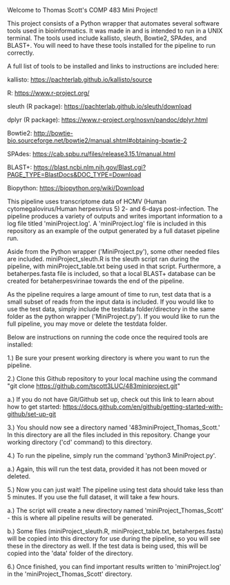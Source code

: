 Welcome to Thomas Scott's COMP 483 Mini Project!

This project consists of a Python wrapper that automates several software tools used in bioinformatics.
It was made in and is intended to run in a UNIX terminal.
The tools used include kallisto, sleuth, Bowtie2, SPAdes, and BLAST+.
You will need to have these tools installed for the pipeline to run correctly.

A full list of tools to be installed and links to instructions are included here:

kallisto: https://pachterlab.github.io/kallisto/source

R: https://www.r-project.org/

sleuth (R package): https://pachterlab.github.io/sleuth/download

dplyr (R package): https://www.r-project.org/nosvn/pandoc/dplyr.html

Bowtie2: http://bowtie-bio.sourceforge.net/bowtie2/manual.shtml#obtaining-bowtie-2

SPAdes: https://cab.spbu.ru/files/release3.15.1/manual.html

BLAST+: https://blast.ncbi.nlm.nih.gov/Blast.cgi?PAGE_TYPE=BlastDocs&DOC_TYPE=Download

Biopython: https://biopython.org/wiki/Download


This pipeline uses transcriptome data of HCMV (Human cytomegalovirus/Human herpesvirus 5) 2- and 6-days post-infection.
The pipeline produces a variety of outputs and writes important information to a log file titled 'miniProject.log'.
A 'miniProject.log' file is included in this repository as an example of the output generated by a full dataset pipeline run.

Aside from the Python wrapper ('MiniProject.py'), some other needed files are included.
miniProject_sleuth.R is the sleuth script ran during the pipeline, with miniProject_table.txt being used in that script.
Furthermore, a betaherpes.fasta file is included, so that a local BLAST+ database can be created for betaherpesvirinae towards the end of the pipeline.

As the pipeline requires a large amount of time to run, test data that is a small subset of reads from the input data is included.
If you would like to use the test data, simply include the testdata folder/directory in the same folder as the python wrapper ('MiniProject.py').
If you would like to run the full pipeline, you may move or delete the testdata folder.

Below are instructions on running the code once the required tools are installed:

1.) Be sure your present working directory is where you want to run the pipeline.

2.) Clone this Github repository to your local machine using the command "git clone https://github.com/tscott3LUC/483miniproject.git"

  a.) If you do not have Git/Github set up, check out this link to learn about how to get started: https://docs.github.com/en/github/getting-started-with-github/set-up-git
  
3.) You should now see a directory named '483miniProject_Thomas_Scott.' In this directory are all the files included in this repository. Change your working directory ('cd' command) to this directory.

4.) To run the pipeline, simply run the command 'python3 MiniProject.py'.

  a.) Again, this will run the test data, provided it has not been moved or deleted.
  
5.) Now you can just wait! The pipeline using test data should take less than 5 minutes. If you use the full dataset, it will take a few hours.

  a.) The script will create a new directory named 'miniProject_Thomas_Scott' - this is where all pipeline results will be generated.
  
  b.) Some files (miniProject_sleuth.R, miniProject_table.txt, betaherpes.fasta) will be copied into this directory for use during the pipeline, so you will see these in the directory as well. If the test data is being used, this will be copied into the 'data' folder of the directory.
  
6.) Once finished, you can find important results written to 'miniProject.log' in the 'miniProject_Thomas_Scott' directory.

